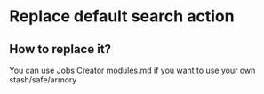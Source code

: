 # Replace default search action

## How to replace it?

You can use Jobs Creator [modules.md](../../modules.md "mention") if you want to use your own stash/safe/armory
